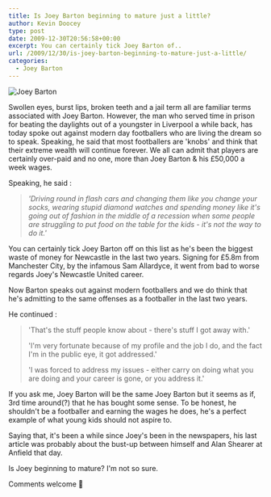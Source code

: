 ```yaml
---
title: Is Joey Barton beginning to mature just a little?
author: Kevin Doocey
type: post
date: 2009-12-30T20:56:58+00:00
excerpt: You can certainly tick Joey Barton of..
url: /2009/12/30/is-joey-barton-beginning-to-mature-just-a-little/
categories:
  - Joey Barton
---
```


![Joey Barton](https://static.guim.co.uk/sys-images/Football/Pix/pictures/2008/10/22/JoeyBarton460.jpg)

Swollen eyes, burst lips, broken teeth and a jail term all are familiar terms associated with Joey Barton. However, the man who served time in prison for beating the daylights out of a youngster in Liverpool a while back, has today spoke out against modern day footballers who are living the dream so to speak. Speaking, he said that most footballers are 'knobs' and think that their extreme wealth will continue forever. We all can admit that players are certainly over-paid and no one, more than Joey Barton & his £50,000 a week wages.

Speaking, he said :

> _'Driving round in flash cars and changing them like you change your socks, wearing stupid diamond watches and spending money like it's going out of fashion in the middle of a recession when some people are struggling to put food on the table for the kids - it's not the way to do it.'_

You can certainly tick Joey Barton off on this list as he's been the biggest waste of money for Newcastle in the last two years. Signing for £5.8m from Manchester City, by the infamous Sam Allardyce, it went from bad to worse regards Joey's Newcastle United career.

Now Barton speaks out against modern footballers and we do think that he's admitting to the same offenses as a footballer in the last two years.

He continued :

> 'That's the stuff people know about - there's stuff I got away with.'
>
> 'I'm very fortunate because of my profile and the job I do, and the fact I'm in the public eye, it got addressed.'
>
> 'I was forced to address my issues - either carry on doing what you are doing and your career is gone, or you address it.'

If you ask me, Joey Barton will be the same Joey Barton but it seems as if, 3rd time around(?) that he has bought some sense. To be honest, he shouldn't be a footballer and earning the wages he does, he's a perfect example of what young kids should not aspire to.

Saying that, it's been a while since Joey's been in the newspapers, his last article was probably about the bust-up between himself and Alan Shearer at Anfield that day.

Is Joey beginning to mature? I'm not so sure.

Comments welcome 🙂
